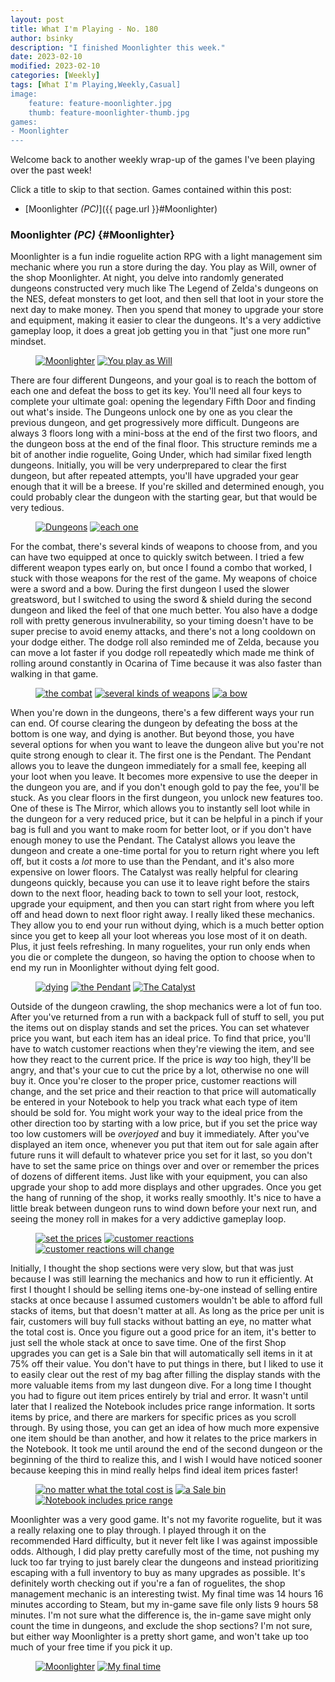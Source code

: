 ```yaml
---
layout: post
title: What I'm Playing - No. 180
author: bsinky
description: "I finished Moonlighter this week."
date: 2023-02-10
modified: 2023-02-10
categories: [Weekly]
tags: [What I'm Playing,Weekly,Casual]
image:
    feature: feature-moonlighter.jpg
    thumb: feature-moonlighter-thumb.jpg
games:
- Moonlighter
---
```


Welcome back to another weekly wrap-up of the games I've been playing over the
past week!

Click a title to skip to that section. Games contained within this post:

 - [Moonlighter *(PC)*]({{ page.url }}#Moonlighter)

<!--more-->

### Moonlighter *(PC)*    {#Moonlighter}

Moonlighter is a fun indie roguelite action RPG with a light management sim
mechanic where you run a store during the day. You play as Will, owner of the
shop Moonlighter. At night, you delve into randomly generated dungeons
constructed very much like The Legend of Zelda's dungeons on the NES, defeat
monsters to get loot, and then sell that loot in your store the next day to make
money. Then you spend that money to upgrade your store and equipment, making it
easier to clear the dungeons. It's a very addictive gameplay loop, it does a
great job getting you in that "just one more run" mindset.

<figure class="half">
    <a href="https://i.imgur.com/cW31UNC.jpg"><img src="https://i.imgur.com/cW31UNCm.jpg" alt="Moonlighter"/></a>
    <a href="https://i.imgur.com/PFLcPR0.jpg"><img src="https://i.imgur.com/PFLcPR0m.jpg" alt="You play as Will"/></a>
</figure>

There are four different Dungeons, and your goal is to reach the bottom of each
one and defeat the boss to get its key. You'll need all four keys to complete
your ultimate goal: opening the legendary Fifth Door and finding out what's
inside. The Dungeons unlock one by one as you clear the previous dungeon, and
get progressively more difficult. Dungeons are always 3 floors long with a
mini-boss at the end of the first two floors, and the dungeon boss at the end of
the final floor. This structure reminds me a bit of another indie roguelite,
Going Under, which had similar fixed length dungeons. Initially, you will be
very underprepared to clear the first dungeon, but after repeated attempts,
you'll have upgraded your gear enough that it will be a breese. If you're
skilled and determined enough, you could probably clear the dungeon with the
starting gear, but that would be very tedious.

<figure class="half">
    <a href="https://i.imgur.com/sY2wer4.jpg"><img src="https://i.imgur.com/sY2wer4m.jpg" alt="Dungeons"/></a>
    <a href="https://i.imgur.com/rlJXy3n.jpg"><img src="https://i.imgur.com/rlJXy3nm.jpg" alt="each one"/></a>
</figure>

For the combat, there's several kinds of weapons to choose from, and you can
have two equipped at once to quickly switch between. I tried a few different
weapon types early on, but once I found a combo that worked, I stuck with those
weapons for the rest of the game. My weapons of choice were a sword and a bow.
During the first dungeon I used the slower greatsword, but I switched to using
the sword & shield during the second dungeon and liked the feel of that one much
better. You also have a dodge roll with pretty generous invulnerability, so your
timing doesn't have to be super precise to avoid enemy attacks, and there's not
a long cooldown on your dodge either. The dodge roll also reminded me of Zelda,
because you can move a lot faster if you dodge roll repeatedly which made me
think of rolling around constantly in Ocarina of Time because it was also faster
than walking in that game.

<figure class="third">
    <a href="https://i.imgur.com/q5vRXxO.jpg"><img src="https://i.imgur.com/q5vRXxOm.jpg" alt="the combat"/></a>
    <a href="https://i.imgur.com/DO0YxoI.jpg"><img src="https://i.imgur.com/DO0YxoIm.jpg" alt="several kinds of weapons"/></a>
    <a href="https://i.imgur.com/ZcowYoL.jpg"><img src="https://i.imgur.com/ZcowYoLm.jpg" alt="a bow"/></a>
</figure>

When you're down in the dungeons, there's a few different ways your run can end.
Of course clearing the dungeon by defeating the boss at the bottom is one way,
and dying is another. But beyond those, you have several options for when you
want to leave the dungeon alive but you're not quite strong enough to clear it.
The first one is the Pendant. The Pendant allows you to leave the dungeon
immediately for a small fee, keeping all your loot when you leave. It becomes
more expensive to use the deeper in the dungeon you are, and if you don't enough
gold to pay the fee, you'll be stuck. As you clear floors in the first dungeon,
you unlock new features too. One of these is The Mirror, which allows you to
instantly sell loot while in the dungeon for a very reduced price, but it can be
helpful in a pinch if your bag is full and you want to make room for better
loot, or if you don't have enough money to use the Pendant. The Catalyst allows
you leave the dungeon and create a one-time portal for you to return right where
you left off, but it costs a *lot* more to use than the Pendant, and it's also
more expensive on lower floors. The Catalyst was really helpful for clearing
dungeons quickly, because you can use it to leave right before the stairs down
to the next floor, heading back to town to sell your loot, restock, upgrade your
equipment, and then you can start right from where you left off and head down to
next floor right away. I really liked these mechanics. They allow you to end
your run without dying, which is a much better option since you get to keep all
your loot whereas you lose most of it on death. Plus, it just feels refreshing.
In many roguelites, your run only ends when you die or complete the dungeon, so
having the option to choose when to end my run in Moonlighter without dying felt
good.

<figure class="third">
    <a href="https://i.imgur.com/0LpmKTD.jpg"><img src="https://i.imgur.com/0LpmKTDm.jpg" alt="dying"/></a>
    <a href="https://i.imgur.com/skPMRoQ.jpg"><img src="https://i.imgur.com/skPMRoQm.jpg" alt="the Pendant"/></a>
    <a href="https://i.imgur.com/e38BXOm.jpg"><img src="https://i.imgur.com/e38BXOmm.jpg" alt="The Catalyst"/></a>
</figure>

Outside of the dungeon crawling, the shop mechanics were a lot of fun too. After
you've returned from a run with a backpack full of stuff to sell, you put the
items out on display stands and set the prices. You can set whatever price you
want, but each item has an ideal price. To find that price, you'll have to watch
customer reactions when they're viewing the item, and see how they react to the
current price. If the price is *way* too high, they'll be angry, and that's your
cue to cut the price by a lot, otherwise no one will buy it. Once you're closer
to the proper price, customer reactions will change, and the set price and their
reaction to that price will automatically be entered in your Notebook to help
you track what each type of item should be sold for. You might work your way to
the ideal price from the other direction too by starting with a low price, but
if you set the price way too low customers will be *overjoyed* and buy it
immediately. After you've displayed an item once, whenever you put that item out
for sale again after future runs it will default to whatever price you set for
it last, so you don't have to set the same price on things over and over or
remember the prices of dozens of different items. Just like with your equipment,
you can also upgrade your shop to add more displays and other upgrades. Once you
get the hang of running of the shop, it works really smoothly. It's nice to have
a little break between dungeon runs to wind down before your next run, and
seeing the money roll in makes for a very addictive gameplay loop.

<figure class="third">
    <a href="https://i.imgur.com/kWTjrC7.jpg"><img src="https://i.imgur.com/kWTjrC7m.jpg" alt="set the prices"/></a>
    <a href="https://i.imgur.com/VroMwai.jpg"><img src="https://i.imgur.com/VroMwaim.jpg" alt="customer reactions"/></a>
    <a href="https://i.imgur.com/upYZEDM.jpg"><img src="https://i.imgur.com/upYZEDMm.jpg" alt="customer reactions will change"/></a>
</figure>

Initially, I thought the shop sections were very slow, but that was just because
I was still learning the mechanics and how to run it efficiently. At first I
thought I should be selling items one-by-one instead of selling entire stacks at
once because I assumed customers wouldn't be able to afford full stacks of
items, but that doesn't matter at all. As long as the price per unit is fair,
customers will buy full stacks without batting an eye, no matter what the total
cost is. Once you figure out a good price for an item, it's better to just sell
the whole stack at once to save time. One of the first Shop upgrades you can get
is a Sale bin that will automatically sell items in it at 75% off their value.
You don't have to put things in there, but I liked to use it to easily clear out
the rest of my bag after filling the display stands with the more valuable items
from my last dungeon dive. For a long time I thought you had to figure out item
prices entirely by trial and error. It wasn't until later that I realized the
Notebook includes price range information. It sorts items by price, and there
are markers for specific prices as you scroll through. By using those, you can
get an idea of how much more expensive one item should be than another, and how
it relates to the price markers in the Notebook. It took me until around the end
of the second dungeon or the beginning of the third to realize this, and I wish
I would have noticed sooner because keeping this in mind really helps find ideal
item prices faster!

<figure class="third">
    <a href="https://i.imgur.com/ZJkEzBw.jpg"><img src="https://i.imgur.com/ZJkEzBwm.jpg" alt="no matter what the total cost is"/></a>
    <a href="https://i.imgur.com/YSJ5UGg.jpg"><img src="https://i.imgur.com/YSJ5UGgm.jpg" alt="a Sale bin"/></a>
    <a href="https://i.imgur.com/ci6bHq0.jpg"><img src="https://i.imgur.com/ci6bHq0m.jpg" alt="Notebook includes price range"/></a>
</figure>

Moonlighter was a very good game. It's not my favorite roguelite, but it was a
really relaxing one to play through. I played through it on the recommended Hard
difficulty, but it never felt like I was against impossible odds. Although, I
did play pretty carefully most of the time, not pushing my luck too far trying
to just barely clear the dungeons and instead prioritizing escaping with a full
inventory to buy as many upgrades as possible. It's definitely worth checking
out if you're a fan of roguelites, the shop management mechanic is an
interesting twist. My final time was 14 hours 16 minutes according to Steam, but
my in-game save file only lists 9 hours 58 minutes. I'm not sure what the
difference is, the in-game save might only count the time in dungeons, and
exclude the shop sections? I'm not sure, but either way Moonlighter is a pretty
short game, and won't take up too much of your free time if you pick it up.

<figure class="half">
    <a href="https://i.imgur.com/lkwlG2y.jpg"><img src="https://i.imgur.com/lkwlG2ym.jpg" alt="Moonlighter"/></a>
    <a href="https://i.imgur.com/1ieMo43.jpg"><img src="https://i.imgur.com/1ieMo43m.jpg" alt="My final time"/></a>
</figure>

